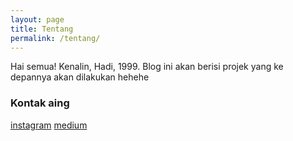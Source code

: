 ```yaml
---
layout: page
title: Tentang
permalink: /tentang/
---
```


Hai semua! Kenalin, Hadi, 1999. Blog ini akan berisi projek yang ke depannya akan dilakukan hehehe

### Kontak aing

[instagram](https://instagram.com/idahdam)
[medium](medium.com/@topengfavoritku)
